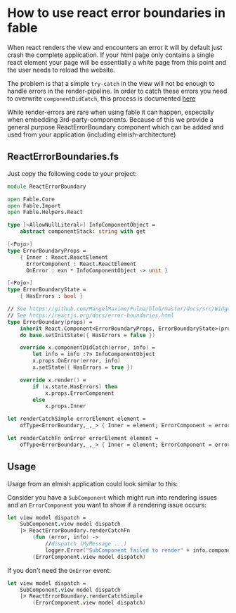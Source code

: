# How to use react error boundaries in fable

When react renders the view and encounters an error it will by default just crash the complete application.
If your html page only contains a single react element your page will be essentially a white page from this point and the user needs to reload the website.

The problem is that a simple `try-catch` in the view will not be enough to handle errors in the render-pipeline. 
In order to catch these errors you need to overwrite `componentDidCatch`, this process is documented [here](https://reactjs.org/docs/error-boundaries.html)

While render-errors are rare when using fable it can happen, especially when embedding 3rd-party-components.
Because of this we provide a general purpose ReactErrorBoundary component which can be added and used from your application (including elmish-architecture)


## ReactErrorBoundaries.fs

Just copy the following code to your project:

```fsharp
module ReactErrorBoundary

open Fable.Core
open Fable.Import
open Fable.Helpers.React

type [<AllowNullLiteral>] InfoComponentObject =
    abstract componentStack: string with get

[<Pojo>]
type ErrorBoundaryProps =
    { Inner : React.ReactElement
      ErrorComponent : React.ReactElement
      OnError : exn * InfoComponentObject -> unit }

[<Pojo>]
type ErrorBoundaryState =
    { HasErrors : bool }

// See https://github.com/MangelMaxime/Fulma/blob/master/docs/src/Widgets/Showcase.fs
// See https://reactjs.org/docs/error-boundaries.html
type ErrorBoundary(props) =
    inherit React.Component<ErrorBoundaryProps, ErrorBoundaryState>(props)
    do base.setInitState({ HasErrors = false })

    override x.componentDidCatch(error, info) =
        let info = info :?> InfoComponentObject
        x.props.OnError(error, info)
        x.setState({ HasErrors = true })

    override x.render() =
        if (x.state.HasErrors) then
            x.props.ErrorComponent
        else
            x.props.Inner

let renderCatchSimple errorElement element =
    ofType<ErrorBoundary,_,_> { Inner = element; ErrorComponent = errorElement; OnError = fun _ -> () } [ ]

let renderCatchFn onError errorElement element =
    ofType<ErrorBoundary,_,_> { Inner = element; ErrorComponent = errorElement; OnError = onError } [ ]
```

## Usage

Usage from an elmish application could look similar to this:

Consider you have a `SubComponent` which might run into rendering issues and an `ErrorComponent` you want to show if a rendering issue occurs:

```fsharp
let view model dispatch =
    SubComponent.view model dispatch
    |> ReactErrorBoundary.renderCatchFn
        (fun (error, info) ->
            //dispatch (MyMessage ...)
            logger.Error("SubComponent failed to render" + info.componentStack, error))
        (ErrorComponent.view model dispatch)
```

If you don't need the `OnError` event:

```fsharp
let view model dispatch =
    SubComponent.view model dispatch
    |> ReactErrorBoundary.renderCatchSimple
        (ErrorComponent.view model dispatch)
```
